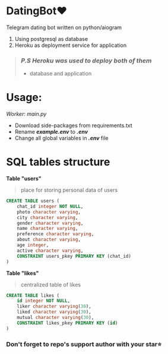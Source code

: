 # DatingBot❤️
Telegram dating bot written on python/aiogram
1. Using postgresql as database
2. Heroku as deployment service for application

> ### ___P.S Heroku was used to deploy both of them___
> - database and application 

# Usage:
*Worker: main.py*
- Download side-packages from requirements.txt
- Rename ___example.env___ to ___.env___
- Change all global variables in ___.env___ file

# SQL tables structure
**Table "users"**
> place for storing personal data of users
```sql
CREATE TABLE users (
    chat_id integer NOT NULL,
    photo character varying,
    city character varying,
    gender character varying,
    name character varying,
    preference character varying,
    about character varying,
    age integer,
    active character varying,
    CONSTRAINT users_pkey PRIMARY KEY (chat_id)
)
```
**Table "likes"**
> centralized table of likes
```sql
CREATE TABLE likes (
    id integer NOT NULL,
    liker character varying(30),
    liked character varying(30),
    mutual character varying(30),
    CONSTRAINT likes_pkey PRIMARY KEY (id)
)
```
### __Don't forget to repo's support author with your star⭐__
